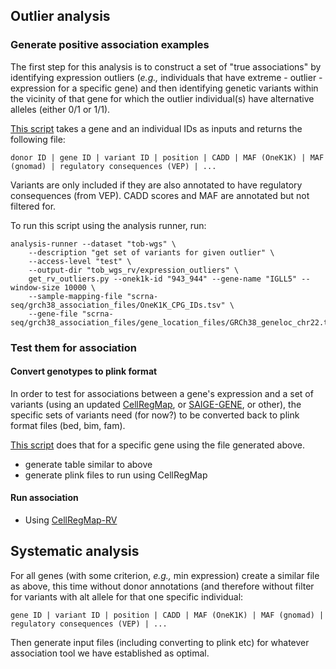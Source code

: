 ## Outlier analysis

### Generate positive association examples
The first step for this analysis is to construct a set of "true associations" by identifying expression outliers (_e.g.,_ individuals that have extreme - outlier - expression for a specific gene) and then identifying genetic variants within the vicinity of that gene for which the outlier individual(s) have alternative alleles (either 0/1 or 1/1).

[This script](get_rv_outliers.py) takes a gene and an individual IDs as inputs and returns the following file:

```donor ID | gene ID | variant ID | position | CADD | MAF (OneK1K) | MAF (gnomad) | regulatory consequences (VEP) | ...```

Variants are only included if they are also annotated to have regulatory consequences (from VEP).
CADD scores and MAF are annotated but not filtered for.

To run this script using the analysis runner, run:
```
analysis-runner --dataset "tob-wgs" \
    --description "get set of variants for given outlier" \
    --access-level "test" \
    --output-dir "tob_wgs_rv/expression_outliers" \
    get_rv_outliers.py --onek1k-id "943_944" --gene-name "IGLL5" --window-size 10000 \
    --sample-mapping-file "scrna-seq/grch38_association_files/OneK1K_CPG_IDs.tsv" \
    --gene-file "scrna-seq/grch38_association_files/gene_location_files/GRCh38_geneloc_chr22.tsv"
```

### Test them for association

#### Convert genotypes to plink format
In order to test for associations between a gene's expression and a set of variants (using an updated [CellRegMap](https://github.com/limix/CellRegMap/), or [SAIGE-GENE](https://saigegit.github.io//SAIGE-doc/docs/set.html), or other), the specific sets of variants need (for now?) to be converted back to plink format files (bed, bim, fam).

[This script](get_gene_sets.py) does that for a specific gene using the file generated above.
* generate table similar to above
* generate plink files to run using CellRegMap

#### Run association 
* Using [CellRegMap-RV](https://github.com/annacuomo/CellRegMap)

## Systematic analysis

For all genes (with some criterion, _e.g.,_ min expression) create a similar file as above, this time without donor annotations (and therefore without filter for variants with alt allele for that one specific individual:

```gene ID | variant ID | position | CADD | MAF (OneK1K) | MAF (gnomad) | regulatory consequences (VEP) | ...```

Then generate input files (including converting to plink etc) for whatever association tool we have established as optimal.
